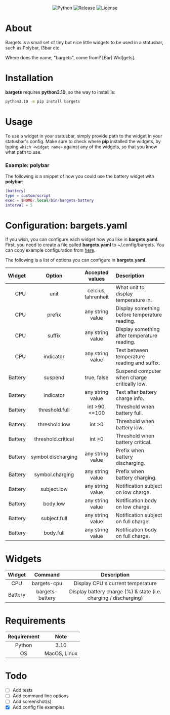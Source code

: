 <div align="center">

![Python](https://img.shields.io/badge/Python-3.10-informational?style=for-the-badge)
![Release](https://img.shields.io/badge/Release-0.1.0rc2-blueviolet?style=for-the-badge)
![License](https://img.shields.io/badge/License-MIT-yellow?style=for-the-badge)

</div>

# About
Bargets is a small set of tiny but nice little widgets to be used in a statusbar, such
as Polybar, i3bar etc.

Where does the name, "bargets", come from? [Bar] Wid[gets].

# Installation
**bargets** requires **python3.10**, so the way to install is:

``` bash
python3.10 -m pip install bargets
```

# Usage
To use a widget in your statusbar, simply provide path to the widget in your
statusbar's config. Make sure to check where **pip** installed the widgets, by
typing `which <widget name>` against any of the widgets, so that you know what
path to use.

### Example: polybar
The following is a snippet of how you could use the battery widget with **polybar**:

``` lua
[battery]
type = custom/script
exec = $HOME/.local/bin/bargets-battery
interval = 5
```

# Configuration: bargets.yaml
If you wish, you can configure each widget how you like in **bargets.yaml**.
First, you need to create a file called **bargets.yaml** to ~/.config/bargets.
You can copy example configuration from
[here](https://github.com/nikkelarsson/bargets/blob/main/examples/bargets.yaml).

The following is a list of options you can configure in **bargets.yaml**.

| Widget       | Option              | Accepted values     | Description                                   |
| -----------: | :-----------------: | :-----------------: | :-------------------------------------------- |
| CPU          | unit                | celcius, fahrenheit | What unit to display temperature in.          |
| CPU          | prefix              | any string value    | Display something before temperature reading. |
| CPU          | suffix              | any string value    | Display something after temperature reading.  |
| CPU          | indicator           | any string value    | Text between temperature reading and suffix.  |
| Battery      | suspend             | true, false         | Suspend computer when charge critically low.  |
| Battery      | indicator           | any string value    | Text after battery charge info.               |
| Battery      | threshold.full      | int >90, <=100      | Threshold when battery full.                  |
| Battery      | threshold.low       | int >0              | Threshold when battery low.                   |
| Battery      | threshold.critical  | int >0              | Threshold when battery critical.              |
| Battery      | symbol.discharging  | any string value    | Prefix when battery discharging.              |
| Battery      | symbol.charging     | any string value    | Prefix when battery charging.                 |
| Battery      | subject.low         | any string value    | Notification subject on low charge.           |
| Battery      | body.low            | any string value    | Notification body on low charge.              |
| Battery      | subject.full        | any string value    | Notification subject on full charge.          |
| Battery      | body.full           | any string value    | Notification body on full charge.             |

# Widgets
| Widget       | Command          | Description                                                      |
| :----------: | :--------------: | :--------------------------------------------------------------: |
| CPU          | bargets-cpu      | Display CPU's current temperature                                |
| Battery      | bargets-battery  | Display battery charge (%) & state (i.e. charging / discharging) |

# Requirements
| Requirement  | Note          |
| :----------: | :-----------: |
| Python       | 3.10          |
| OS           | MacOS, Linux  |

# Todo
- [ ] Add tests
- [ ] Add command line options
- [ ] Add screenshot(s)
- [x] Add config file examples
